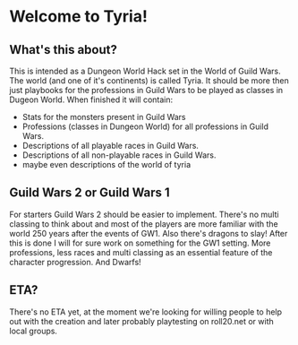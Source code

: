 # Welcome to Tyria!

## What's this about?
This is intended as a Dungeon World Hack set in the World of Guild Wars.
The world (and one of it's continents) is called Tyria.
It should be more then just playbooks for the professions in Guild Wars to be played as classes in Dugeon World.
When finished it will contain:
* Stats for the monsters present in Guild Wars
* Professions (classes in Dungeon World) for all professions in Guild Wars.
* Descriptions of all playable races in Guild Wars.
* Descriptions  of all non-playable races in Guild Wars.
* maybe even descriptions of the world of tyria

## Guild Wars 2 or Guild Wars 1
For starters Guild Wars 2 should be easier to implement. There's no multi classing to think about and most of the players are more familiar with the world 250 years after the events of GW1.
Also there's dragons to slay!
After this is done I will for sure work on something for the GW1 setting.
More professions, less races and multi classing as an essential feature of the character progression.
And Dwarfs!

## ETA?
There's no ETA yet, at the moment we're looking for willing people to help out with the creation and later probably playtesting on roll20.net or with local groups.
